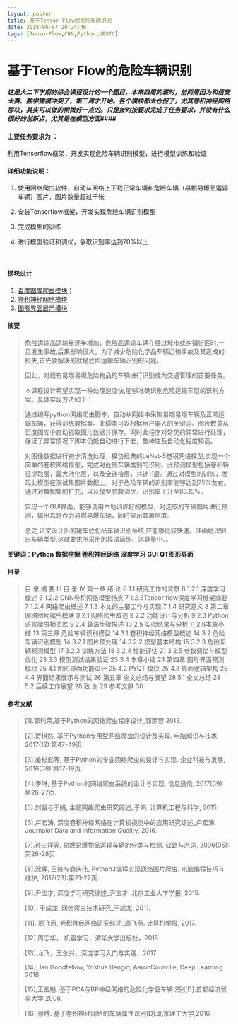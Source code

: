 ```yaml
---
layout: poster
title: 基于Tensor Flow的危险车辆识别
date: 2018-06-07 20:24:46
tags: [TensorFlow,CNN,Python,UESTC]
---
```

# 基于Tensor Flow的危险车辆识别

#### *这是大二下学期的综合课程设计的一个题目，本来四周的课时，前两周因为和信安大赛、数学建模冲突了，第三周才开始。各个模块都太仓促了，尤其卷积神经网络那块，其实可以做的稍微好一点的。只是按时按要求完成了任务要求，并没有什么很好的创新点，尤其是在模型方面*####



#### 主要任务要求为 ：

利用Tenserflow框架，开发实现危险车辆识别模型，进行模型训练和验证

#### 详细功能说明：

1. 使用网络爬虫软件，自动从网络上下载正常车辆和危险车辆（易燃易爆品运输车辆）图片，图片数量超过千张

2. 安装Tenserflow框架，开发实现危险车辆识别模型

3. 完成模型的训练

4. 进行模型验证和调优，争取识别率达到70%以上

   ​

#### 模块设计

1. [百度图库爬虫模块](https://huqianshan.github.io/baidu-spider/)；
2. [卷积神经网络模块](https://huqianshan.github.io/model/)
3. [图形界面展示模块](https://huqianshan.github.io/model/#GUI%E5%9B%BE%E5%BD%A2%E7%95%8C%E9%9D%A2)

#### 摘要



> 危险运输品运输量逐年增加，危险品运输车辆在经过城市或乡镇街区时,一旦发生事故,后果影响很大。为了减少危险化学品车辆运输事故及其造成的损失,首先要解决的就是危险运输车辆识别的问题。
>
> 因此，对载有易燃易爆危险物品的车辆进行识别成为交通管理的首要任务。
>
> 本课程设计希望实现一种处理速度快,能够准确识别危险运输车型的识别方案。具体实现方法如下：
>
> 通过编写python网络爬虫脚本，自动从网络中采集易燃易爆车辆及正常运输车辆，获得训练数据集。此脚本可以根据用户输入的关键词、图片数量从百度图库中自动抓取图片数据并保存。同时此程序对常见的异常进行处理，保证了异常情况下脚本仍能自动进行下去，鲁棒性及自动化程度较高。
>
> 对图像数据进行初步清洗处理，模仿经典的LeNet-5卷积网络模型,实现一个简单的卷积网络模型，完成对危险车辆类别的识别。此预测模型包括卷积特征提取层，最大池化层，以及全连接层，共计11层。通过对模型的训练，发现此模型在测试集图片数据上，对于危险车辆的识别率能够达到75%左右。通过对数据集的扩充，以及模型参数调优，识别率上升至83.15%。
>
> 实现一个GUI界面，能够调用本地训练好的模型，对选取的车辆图片进行预测，输出其是否为易燃易爆车辆，同时显示其置信度。
>
> 总之,论文设计出的罐车危化品车辆识别系统,应能够比较快速、准确地识别出车辆类型,这就要求所采用的算法简练、运算量小。。

**关键词**：**Python**    **数据挖掘**  **卷积神经网络**  **深度学习**  **GUI**  **QT图形界面**

#### 目录



> 目 录
> 摘  要	III
> 目 录	IV
> 第一章 绪 论	6
> 1.1 研究工作的背景	6
> 1.2.1 深度学习概述	6
> 1.2.2 CNN卷积网络模型特点	7
> 1.2.3Tensor flow深度学习框架摘要	7
> 1.2.4 网络爬虫概述	7
> 1.3 本文的主要工作与实现	7
> 1.4 研究意义	8
> 第二章 网络图片爬虫模块	9
> 2.1 网络爬虫概述	9
> 2.2 功能设计与分析	9
> 2.3 Python语言爬虫相关库	9
> 2.4 算法步骤描述	10
> 2.5 实验结果与分析	11
> 2.6本章小结	13
> 第三章 危险车辆识别模型	14
> 3.1 卷积神经网络模型概述	14
> 3.2 危险车辆识别模型	14
> 3.2.1 图片预处理	14
> 3.2.2 模型基本结构	15
> 3.2.3 危险车辆预测模型	17
> 3.2.3 训练方法	18
> 3.2.4 性能评估	21
> 3.2.5 参数调优与模型优化	23
> 3.3 模型测试结果验证	23
> 3.4 本章小结	24
> 第四章   图形界面预测模块	25
> 4.1 图形界面功能设计	25
> 4.2 PYQT 模块	25
> 4.3 界面逻辑架构	25
> 4.4 界面结果展示与测试	26
> 第五章 全文总结与展望	28
> 5.1 全文总结	28
> 5.2 后续工作展望	28
> 致  谢	29
> 参考文献	30. 
>
> 

#### 参考文献



> [1].郭利荣,基于Python的网络爬虫程序设计_郭丽蓉.2013.
>
> [2].贾棋然, 基于Python专用型网络爬虫的设计及实现. 电脑知识与技术, 2017(12):第47-49页.
>
> [3].姜杉彪等, 基于Python的专业网络爬虫的设计与实现. 企业科技与发展, 2016(08):第17-19页.
>
> [4].李琳, 基于Python的网络爬虫系统的设计与实现. 信息通信, 2017(09):第26-27页.
>
> [5].刘强与于娟, 主题网络爬虫研究综述_于娟. 计算机工程与科学, 2015.
>
> [6].卢宏涛, 深度卷积神经网络在计算机视觉中的应用研究综述_卢宏涛. Journalof Data and Information Quality, 2016.
>
> [7].孙三祥等, 易燃易爆物品运输车辆的分类与检测. 公路与汽运, 2006(05):第26-28页.
>
> [8].涂辉, 王锋与商庆伟, Python3编程实现网络图片爬虫. 电脑编程技巧与维护, 2017(23):第21-22页.
>
> [9].尹宝才, 深度学习研究综述_尹宝才. 北京工业大学学报, 2015.
>
> [10]. 于成龙, 网络爬虫技术研究_于成龙. 2011.
>
> [11]. 周飞燕, 卷积神经网络研究综述_周飞燕. 计算机学报, 2017.
>
> [12].周志华， 机器学习，清华大学出版社，2015
>
> [13].龙飞，王永兴，深度学习入门与实践，2017
>
> [14], Ian Goodfellow, Yoshua Bengio, AaronCourville, Deep Learning 2016
>
> [15],王战魁. 基于PCA与BP神经网络的危险化学品车辆识别[D].首都经济贸易大学,2006.
>
> [16],徐博. 基于卷积神经网络的车辆属性识别[D].北京理工大学,2016.
>
>  
>
>  





